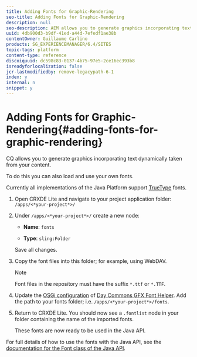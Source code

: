 ```yaml
---
title: Adding Fonts for Graphic-Rendering
seo-title: Adding Fonts for Graphic-Rendering
description: null
seo-description: AEM allows you to generate graphics incorporating text dynamically taken from your content
uuid: 4db900d3-b9df-41ed-a44d-7efedf1ae38b
contentOwner: Guillaume Carlino
products: SG_EXPERIENCEMANAGER/6.4/SITES
topic-tags: platform
content-type: reference
discoiquuid: dc598c83-0137-4b75-97e5-2ce16ec393b8
isreadyforlocalization: false
jcr-lastmodifiedby: remove-legacypath-6-1
index: y
internal: n
snippet: y
---
```


# Adding Fonts for Graphic-Rendering{#adding-fonts-for-graphic-rendering}

CQ allows you to generate graphics incorporating text dynamically taken from your content.

To do this you can also load and use your own fonts.

Currently all implementations of the Java Platform support [TrueType](http://en.wikipedia.org/wiki/Truetype) fonts.

1. Open CRXDE Lite and navigate to your project application folder:  
   `/apps/<*your-project*>/`  

1. Under `/apps/<*your-project*>/` create a new node:

    * **Name**: `fonts`
    
    * **Type**: `sling:Folder`

   Save all changes.

1. Copy the font files into this folder; for example, using WebDAV.

   >[!NOTE]
   >
   >Font files in the repository must have the suffix `*.ttf` or `*.TTF`.

1. Update the [OSGi configuration](../../deploying/using/configuring-osgi.md) of [Day Commons GFX Font Helper](../../deploying/using/osgi-configuration-settings.md#daycommonsgfxfonthelper). Add the path to your fonts folder; i.e. `/apps/<*your-project*>/fonts`.  

1. Return to CRXDE Lite. You should now see a `.fontlist` node in your folder containing the name of the imported fonts.

   These fonts are now ready to be used in the Java API.

For full details of how to use the fonts with the Java API, see the [documentation for the Font class of the Java API](http://download.oracle.com/javase/6/docs/api/java/awt/Font.html).  

